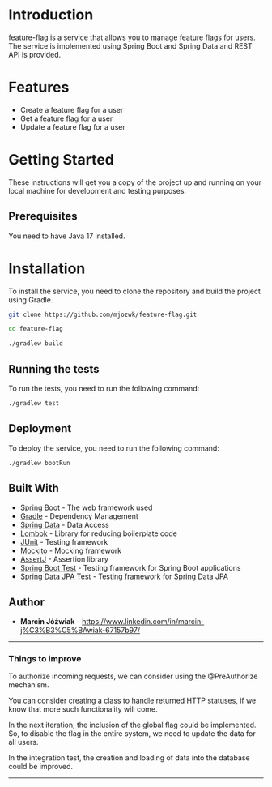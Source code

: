 # Introduction
feature-flag is a service that allows you to manage feature flags for users. The service is implemented using Spring Boot and Spring Data and REST API is provided.
# Features
* Create a feature flag for a user
* Get a feature flag for a user
* Update a feature flag for a user

# Getting Started

These instructions will get you a copy of the project up and running on your local machine for development and testing purposes.
## Prerequisites
You need to have Java 17 installed.
# Installation
To install the service, you need to clone the repository and build the project using Gradle.
```bash
git clone https://github.com/mjozwk/feature-flag.git

cd feature-flag

./gradlew build
```


## Running the tests
To run the tests, you need to run the following command:
```bash
./gradlew test
```

## Deployment
To deploy the service, you need to run the following command:
```bash
./gradlew bootRun
```

## Built With
* [Spring Boot](https://spring.io/projects/spring-boot) - The web framework used
* [Gradle](https://gradle.org/) - Dependency Management
* [Spring Data](https://spring.io/projects/spring-data) - Data Access
* [Lombok](https://projectlombok.org/) - Library for reducing boilerplate code
* [JUnit](https://junit.org/junit5/) - Testing framework
* [Mockito](https://site.mockito.org/) - Mocking framework
* [AssertJ](https://assertj.github.io/doc/) - Assertion library
* [Spring Boot Test](https://docs.spring.io/spring-boot/docs/current/reference/html/spring-boot-features.html#boot-features-testing) - Testing framework for Spring Boot applications
* [Spring Data JPA Test](https://docs.spring.io/spring-data/jpa/docs/current/reference/html/#test) - Testing framework for Spring Data JPA

## Author
* **Marcin Jóźwiak** - https://www.linkedin.com/in/marcin-j%C3%B3%C5%BAwiak-67157b97/

----------------------------------------------------------------------------------------------------------------------------------------------------------------------------------------------
### Things to improve

To authorize incoming requests, we can consider using the @PreAuthorize mechanism.

You can consider creating a class to handle returned HTTP statuses, if we know that more such functionality will come.

In the next iteration, the inclusion of the global flag could be implemented. So, to disable the flag in the entire system, we need to update the data for all users.

In the integration test, the creation and loading of data into the database could be improved.

----------------------------------------------------------------------------------------------------------------------------------------------------------------------------------------------
